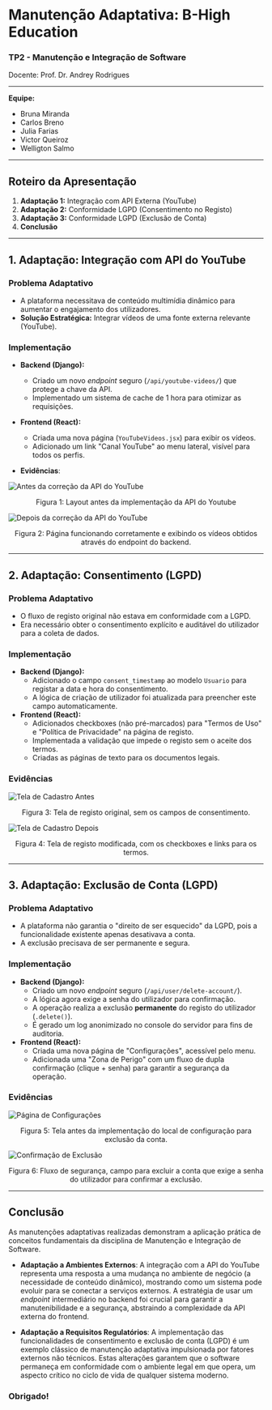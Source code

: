 # Manutenção Adaptativa: B-High Education

### TP2 - Manutenção e Integração de Software
Docente: Prof. Dr. Andrey Rodrigues

---

**Equipe:**
* Bruna Miranda
* Carlos Breno
* Julia Farias
* Victor Queiroz
* Welligton Salmo

---

## Roteiro da Apresentação

1.  **Adaptação 1:** Integração com API Externa (YouTube)
2.  **Adaptação 2:** Conformidade LGPD (Consentimento no Registo)
3.  **Adaptação 3:** Conformidade LGPD (Exclusão de Conta)
4.  **Conclusão**

---

## 1. Adaptação: Integração com API do YouTube

### Problema Adaptativo
* A plataforma necessitava de conteúdo multimídia dinâmico para aumentar o engajamento dos utilizadores.
* **Solução Estratégica:** Integrar vídeos de uma fonte externa relevante (YouTube).

### Implementação
* **Backend (Django):**
    * Criado um novo *endpoint* seguro (`/api/youtube-videos/`) que protege a chave da API.
    * Implementado um sistema de cache de 1 hora para otimizar as requisições.
* **Frontend (React):**
    * Criada uma nova página (`YouTubeVideos.jsx`) para exibir os vídeos.
    * Adicionado um link "Canal YouTube" ao menu lateral, visível para todos os perfis.

* **Evidências**:

![Antes da correção da API do YouTube](https://github.com/Victorvqb/TP2-Manutencao-Adaptativa/blob/cf6ee8e505a5a83960db5db4b1d41267590bf212/Manutencao-Adaptativa/Evidencias/1%20-%20Integra%C3%A7%C3%A3o%20com%20API%20Externa%20(YouTube)/1%20-%20Youtube-antes.png)
<center>Figura 1: Layout antes da implementação da API do Youtube</center>

![Depois da correção da API do YouTube](https://github.com/Victorvqb/TP2-Manutencao-Adaptativa/blob/094767c552110b1d9bba324ce36ad8694b7045c4/Manutencao-Adaptativa/Evidencias/1%20-%20Integra%C3%A7%C3%A3o%20com%20API%20Externa%20(YouTube)/2%20-%20Youtube-agora.png)
<p style="text-align:center;">Figura 2: Página funcionando corretamente e exibindo os vídeos obtidos através do endpoint do backend.</p>

---

## 2. Adaptação: Consentimento (LGPD)

### Problema Adaptativo
* O fluxo de registo original não estava em conformidade com a LGPD.
* Era necessário obter o consentimento explícito e auditável do utilizador para a coleta de dados.

### Implementação
* **Backend (Django):**
    * Adicionado o campo `consent_timestamp` ao modelo `Usuario` para registar a data e hora do consentimento.
    * A lógica de criação de utilizador foi atualizada para preencher este campo automaticamente.
* **Frontend (React):**
    * Adicionados checkboxes (não pré-marcados) para "Termos de Uso" e "Política de Privacidade" na página de registo.
    * Implementada a validação que impede o registo sem o aceite dos termos.
    * Criadas as páginas de texto para os documentos legais.

### Evidências

![Tela de Cadastro Antes](https://github.com/Victorvqb/TP2-Manutencao-Adaptativa/blob/c04c306f0a970c36a50b7ef540c735bf5d895de9/Manutencao-Adaptativa/Evidencias/2%20-%20Conformidade%20LGPD%20(Consentimento%20no%20Registo)/1%20-LGPD-cadastro-antes.png)
<center>Figura 3: Tela de registo original, sem os campos de consentimento.</center>

![Tela de Cadastro Depois](https://github.com/Victorvqb/TP2-Manutencao-Adaptativa/blob/c04c306f0a970c36a50b7ef540c735bf5d895de9/Manutencao-Adaptativa/Evidencias/2%20-%20Conformidade%20LGPD%20(Consentimento%20no%20Registo)/2%20-LGPD-cadastro-agora.png)
<center>Figura 4: Tela de registo modificada, com os checkboxes e links para os termos.</center>

---

## 3. Adaptação: Exclusão de Conta (LGPD)

### Problema Adaptativo
* A plataforma não garantia o "direito de ser esquecido" da LGPD, pois a funcionalidade existente apenas desativava a conta.
* A exclusão precisava de ser permanente e segura.

### Implementação
* **Backend (Django):**
    * Criado um novo *endpoint* seguro (`/api/user/delete-account/`).
    * A lógica agora exige a senha do utilizador para confirmação.
    * A operação realiza a exclusão **permanente** do registo do utilizador (`.delete()`).
    * É gerado um log anonimizado no console do servidor para fins de auditoria.
* **Frontend (React):**
    * Criada uma nova página de "Configurações", acessível pelo menu.
    * Adicionada uma "Zona de Perigo" com um fluxo de dupla confirmação (clique + senha) para garantir a segurança da operação.

### Evidências

![Página de Configurações](https://github.com/Victorvqb/TP2-Manutencao-Adaptativa/blob/c04c306f0a970c36a50b7ef540c735bf5d895de9/Manutencao-Adaptativa/Evidencias/3%20-%20Conformidade%20LGPD%20(Exclus%C3%A3o%20de%20Conta)/1%20-%20LGPD-exclus%C3%A3o-antes.png)
<center>Figura 5: Tela antes da implementação do local de configuração para exclusão da conta.</center>

![Confirmação de Exclusão](https://github.com/Victorvqb/TP2-Manutencao-Adaptativa/blob/c04c306f0a970c36a50b7ef540c735bf5d895de9/Manutencao-Adaptativa/Evidencias/3%20-%20Conformidade%20LGPD%20(Exclus%C3%A3o%20de%20Conta)/2%20-%20LGPD-exclus%C3%A3o-agora.png)
<center>Figura 6: Fluxo de segurança, campo para excluir a conta que exige a senha do utilizador para confirmar a exclusão.</center>

---

## Conclusão

As manutenções adaptativas realizadas demonstram a aplicação prática de conceitos fundamentais da disciplina de Manutenção e Integração de Software.

* **Adaptação a Ambientes Externos**: A integração com a API do YouTube representa uma resposta a uma mudança no ambiente de negócio (a necessidade de conteúdo dinâmico), mostrando como um sistema pode evoluir para se conectar a serviços externos. A estratégia de usar um *endpoint* intermediário no backend foi crucial para garantir a manutenibilidade e a segurança, abstraindo a complexidade da API externa do frontend.

* **Adaptação a Requisitos Regulatórios**: A implementação das funcionalidades de consentimento e exclusão de conta (LGPD) é um exemplo clássico de manutenção adaptativa impulsionada por fatores externos não técnicos. Estas alterações garantem que o software permaneça em conformidade com o ambiente legal em que opera, um aspecto crítico no ciclo de vida de qualquer sistema moderno.


### Obrigado!

